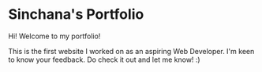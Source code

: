 # Sinchana's Portfolio

Hi! Welcome to my portfolio!

This is the first website I worked on as an aspiring Web Developer. I'm keen to know your feedback. Do check it out and let me know! :) 

